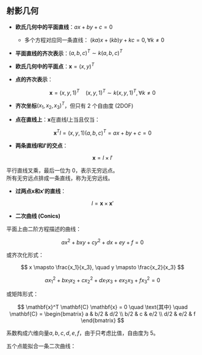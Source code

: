 ## 射影几何

- **欧氏几何中的平面直线**：$ax + by + c = 0$

  - 多个方程对应同一条直线：
    $(ka)x + (kb)y + kc = 0, \forall k \neq 0$

- **平面直线的齐次表示**：$(a, b, c)^T \sim k(a, b, c)^T$

- **欧氏几何中的平面点**：$\mathbf{x} = (x, y)^T$

- **点的齐次表示**：

$$
\mathbf{x} = (x, y, 1)^T \quad (x, y, 1)^T \sim k(x, y, 1)^T, \forall k \neq 0
$$

- **齐次坐标**$(x_1, x_2, x_3)^T$，但只有 2 个自由度 (2DOF)

- **点在直线上**：$\mathbf{x}$在直线$l$上当且仅当：

$$
\mathbf{x}^T l = (x, y, 1)(a, b, c)^T = ax + by + c = 0
$$

- **两条直线$l$和$l'$的交点**：

$$
\mathbf{x} = l \times l'
$$

平行直线叉乘，最后一位为 0，表示无穷远点。  
所有无穷远点排成一条直线，称为无穷远线。

- **过两点$\mathbf{x}$和$\mathbf{x}'$的直线**：

$$
l = \mathbf{x} \times \mathbf{x}'
$$

- **二次曲线 (Conics)**

平面上由二阶方程描述的曲线：

$$
ax^2 + bxy + cy^2 + dx + ey + f = 0
$$

或齐次化形式：

$$
x \mapsto \frac{x_1}{x_3}, \quad y \mapsto \frac{x_2}{x_3}
$$

$$
ax_1^2 + bx_1x_2 + cx_2^2 + dx_1x_3 + ex_2x_3 + fx_3^2 = 0
$$

或矩阵形式：

$$
\mathbf{x}^T \mathbf{C} \mathbf{x} = 0 \quad \text{其中} \quad
\mathbf{C} =
\begin{bmatrix}
a & b/2 & d/2 \\
b/2 & c & e/2 \\
d/2 & e/2 & f
\end{bmatrix}
$$

系数构成六维向量${a,b,c,d,e,f}$，由于只考虑比值，自由度为 5。

五个点能拟合一条二次曲线：

